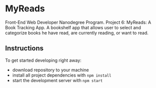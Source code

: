 # MyReads

Front-End Web Developer Nanodegree Program. Project 6: MyReads: A Book Tracking App.
A bookshelf app that allows user to select and categorize books he have read, are currently reading, or want to read.

## Instructions

To get started developing right away:
* download repository to your machine
* install all project dependencies with `npm install`
* start the development server with `npm start`
